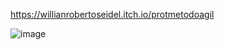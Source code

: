 https://willianrobertoseidel.itch.io/protmetodoagil

![image](https://github.com/WillianSeidel/modulo01Gest-oSeguran-a/assets/126173353/07160499-80f8-46f1-932b-e04ae34b3a37)
